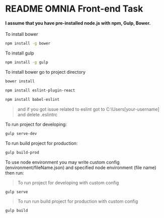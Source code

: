 # README OMNIA Front-end Task #

#### I assume that you have pre-installed node.js with npm, Gulp, Bower.
To install bower
```bash
npm install -g bower
```
To install gulp

```bash
npm install -g gulp
```

To install bower go to project directory

```bash
bower install
```

```bash
npm install eslint-plugin-react
```
```bash
npm install babel-eslint
```

> and if you got issue related to eslint got to C:\Users\[your-username]  and delete .eslintrc 

To run project for developing:

```bash
gulp serve-dev
```

To run build project for production:

```bash
gulp build-prod
```

To use node environment you may write custom config (environment/fileName.json) and specified node environment (file name) then run:
> To run project for developing with custom config 
```bash
gulp serve
```

> To run run build project for production with custom config 
```bash
gulp build
```
